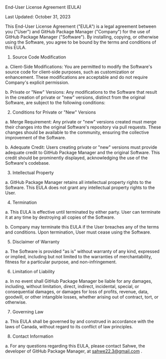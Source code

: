 End-User License Agreement (EULA)

Last Updated: October 31, 2023

This End-User License Agreement ("EULA") is a legal agreement between you ("User") and GitHub Package Manager ("Company") for the use of GitHub Package Manager ("Software"). By installing, copying, or otherwise using the Software, you agree to be bound by the terms and conditions of this EULA.

1. Source Code Modification

a. Client-Side Modifications: You are permitted to modify the Software's source code for client-side purposes, such as customization or enhancement. These modifications are acceptable and do not require Company's explicit permission.

b. Private or "New" Versions: Any modifications to the Software that result in the creation of private or "new" versions, distinct from the original Software, are subject to the following conditions:

2. Conditions for Private or "New" Versions

a. Merge Requirement: Any private or "new" versions created must merge their changes into the original Software's repository via pull requests. These changes should be available to the community, ensuring the collective improvement of the Software.

b. Adequate Credit: Users creating private or "new" versions must provide adequate credit to GitHub Package Manager and the original Software. This credit should be prominently displayed, acknowledging the use of the Software's codebase.

3. Intellectual Property

a. GitHub Package Manager retains all intellectual property rights to the Software. This EULA does not grant any intellectual property rights to the User.

4. Termination

a. This EULA is effective until terminated by either party. User can terminate it at any time by destroying all copies of the Software.

b. Company may terminate this EULA if the User breaches any of the terms and conditions. Upon termination, User must cease using the Software.

5. Disclaimer of Warranty

a. The Software is provided "as is" without warranty of any kind, expressed or implied, including but not limited to the warranties of merchantability, fitness for a particular purpose, and non-infringement.

6. Limitation of Liability

a. In no event shall GitHub Package Manager be liable for any damages, including, without limitation, direct, indirect, incidental, special, or consequential damages, or damages for loss of profits, revenue, data, goodwill, or other intangible losses, whether arising out of contract, tort, or otherwise.

7. Governing Law

a. This EULA shall be governed by and construed in accordance with the laws of Canada, without regard to its conflict of law principles.

8. Contact Information

a. For any questions regarding this EULA, please contact Sahwe, the developer of GitHub Package Manager, at sahwe22.3@gmail.com .
